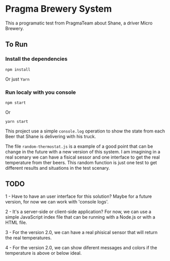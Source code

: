 # Pragma Brewery System

This a programatic test from PragmaTeam about Shane, a driver Micro Brewery.

## To Run
### Install the dependencies

```
npm install
```

Or just `Yarn`

### Run localy with you console

```
npm start
```

Or 
```
yarn start
```

This project use a simple `console.log` operation to show the state from each Beer that Shane is delivering with his truck.

The file `random-thermostat.js` is a example of a good point that can be change in the future with a new version of this system. I am imagining in a real scenary we can have a fisical sessor and one interface to get the real temperature from ther beers. This random function is just one test to get different results and situations in the test scenary.

## TODO
1 - Have to have an user interface for this solution? Maybe for a future version, for now we can work with 'console logs'.

2 - It's a server-side or client-side application? For now, we can use a simple JavaScript index file that can be running with a Node.js or with a HTML file.

3 - For the version 2.0, we can have a real phisical sensor that will return the real temperatures.

4 - For the version 2.0, we can show diferent messages and colors if the temperature is above or below ideal.